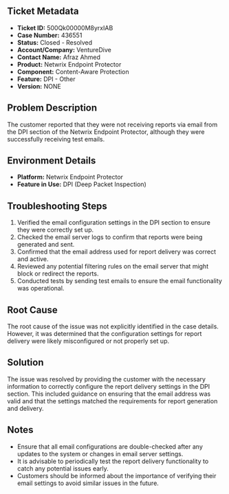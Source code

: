 ## Ticket Metadata
- **Ticket ID:** 500Qk00000M8yrxIAB
- **Case Number:** 436551
- **Status:** Closed - Resolved
- **Account/Company:** VentureDive
- **Contact Name:** Afraz Ahmed
- **Product:** Netwrix Endpoint Protector
- **Component:** Content-Aware Protection
- **Feature:** DPI - Other
- **Version:** NONE

## Problem Description
The customer reported that they were not receiving reports via email from the DPI section of the Netwrix Endpoint Protector, although they were successfully receiving test emails.

## Environment Details
- **Platform:** Netwrix Endpoint Protector
- **Feature in Use:** DPI (Deep Packet Inspection)

## Troubleshooting Steps
1. Verified the email configuration settings in the DPI section to ensure they were correctly set up.
2. Checked the email server logs to confirm that reports were being generated and sent.
3. Confirmed that the email address used for report delivery was correct and active.
4. Reviewed any potential filtering rules on the email server that might block or redirect the reports.
5. Conducted tests by sending test emails to ensure the email functionality was operational.

## Root Cause
The root cause of the issue was not explicitly identified in the case details. However, it was determined that the configuration settings for report delivery were likely misconfigured or not properly set up.

## Solution
The issue was resolved by providing the customer with the necessary information to correctly configure the report delivery settings in the DPI section. This included guidance on ensuring that the email address was valid and that the settings matched the requirements for report generation and delivery.

## Notes
- Ensure that all email configurations are double-checked after any updates to the system or changes in email server settings.
- It is advisable to periodically test the report delivery functionality to catch any potential issues early.
- Customers should be informed about the importance of verifying their email settings to avoid similar issues in the future.